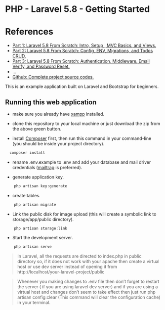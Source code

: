 # PHP - Laravel 5.8 - Getting Started

# References
- [Part 1: Laravel 5.8 From Scratch: Intro, Setup , MVC Basics, and Views.](https://medium.com/@sagarmaheshwary31/laravel-5-8-from-scratch-intro-setup-mvc-basics-and-views-74d46f93fe0c)
- [Part 2: Laravel 5.8 From Scratch: Config, ENV, Migrations, and Todos CRUD.](https://medium.com/@sagarmaheshwary31/laravel-5-8-from-scratch-config-env-migrations-and-todos-crud-7c771bcac802)
- [Part 3: Laravel 5.8 From Scratch: Authentication, Middleware, Email Verify, and Password Reset.](https://medium.com/@sagarmaheshwary31/laravel-5-8-from-scratch-authentication-middleware-email-verify-and-password-reset-93a4b2103794)
- ...
- [Github: Complete project source codes.](https://github.com/SagarMaheshwary/laravel-basics)

This is an example application built on Laravel and Bootstrap for beginners.

## Running this web application

- make sure you already have [xampp](https://www.apachefriends.org/index.html) installed.

- clone this repository to your local machine or just download the zip from the above green button.

- install [Composer](https://getcomposer.org/download) first, then run this command in your command-line (you should be inside your project directory). 
```bash
  composer install
```

- rename .env.example to .env and add your database and mail driver credentials ([mailtrap](https://mailtrap.io) is preferred).

- generate application key.

```bash
    php artisan key:generate
```

- create tables.

```bash
    php artisan migrate
```

- Link the public disk for image upload (this will create a symbolic link to storage/app/public directory).
```bash
    php artisan storage:link
```

- Start the development server.

```bash
    php artisan serve
```

> In Laravel, all the requests are directed to index.php in public directory so, if it does not work with your apache then create a virtual host or use dev server instead of opening it from http://localhost/your-laravel-project/public

> Whenever you making changes to .env file then don’t forget to restart the server ( if you are using laravel dev server) and if you are using a virtual host and changes don’t seem to take effect then just run php artisan config:clear (This command will clear the configuration cache) in your terminal.
